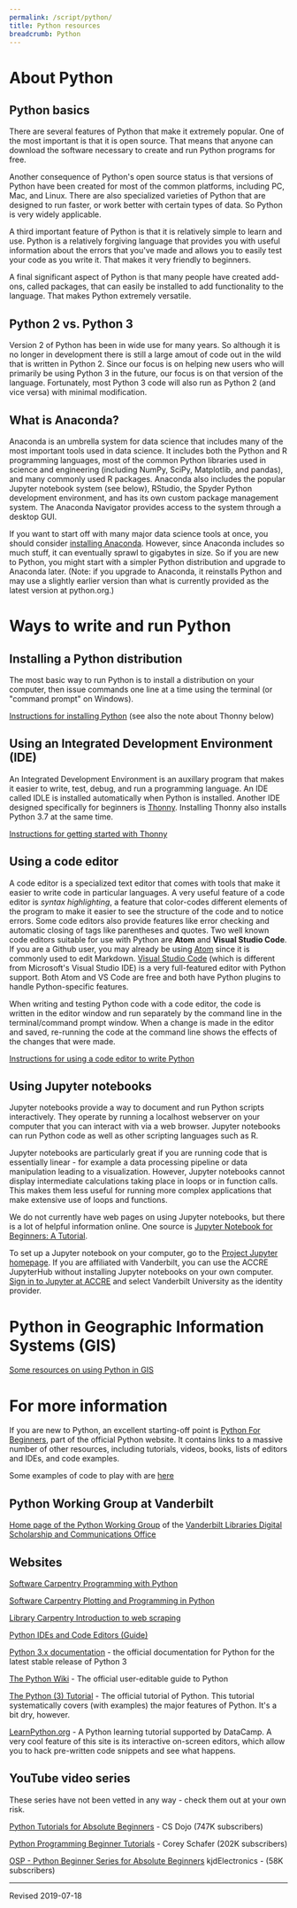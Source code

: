 ```yaml
---
permalink: /script/python/
title: Python resources
breadcrumb: Python
---
```


# About Python

## Python basics

There are several features of Python that make it extremely popular.  One of the most important is that it is open source.  That means that anyone can download the software necessary to create and run Python programs for free.  

Another consequence of Python's open source status is that versions of Python have been created for most of the common platforms, including PC, Mac, and Linux.  There are also specialized varieties of Python that are designed to run faster, or work better with certain types of data.  So Python is very widely applicable.

A third important feature of Python is that it is relatively simple to learn and use.  Python is a relatively forgiving language that provides you with useful information about the errors that you've made and allows you to easily test your code as you write it.  That makes it very friendly to beginners.

A final significant aspect of Python is that many people have created add-ons, called packages, that can easily be installed to add functionality to the language.  That makes Python extremely versatile.

## Python 2 vs. Python 3

Version 2 of Python has been in wide use for many years.  So although it is no longer in development there is still a large amout of code out in the wild that is written in Python 2.  Since our focus is on helping new users who will primarily be using Python 3 in the future, our focus is on that version of the language.  Fortunately, most Python 3 code will also run as Python 2 (and vice versa) with minimal modification.

## What is Anaconda?

Anaconda is an umbrella system for data science that includes many of the most important tools used in data science.  It includes both the Python and R programming languages, most of the common Python libraries used in science and engineering (including NumPy, SciPy, Matplotlib, and pandas), and many commonly used R packages.  Anaconda also includes the popular Jupyter notebook system (see below), RStudio, the Spyder Python development environment, and has its own custom package management system.  The Anaconda Navigator provides access to the system through a desktop GUI. 

If you want to start off with many major data science tools at once, you should consider [installing Anaconda](https://docs.anaconda.com/anaconda/install/).  However, since Anaconda includes so much stuff, it can eventually sprawl to gigabytes in size.  So if you are new to Python, you might start with a simpler Python distribution and upgrade to Anaconda later. (Note: if you upgrade to Anaconda, it reinstalls Python and may use a slightly earlier version than what is currently provided as the latest version at python.org.)

# Ways to write and run Python

## Installing a Python distribution

The most basic way to run Python is to install a distribution on your computer, then issue commands one line at a time using the terminal (or "command prompt" on Windows).  

[Instructions for installing Python](install) (see also the note about Thonny below)

## Using an Integrated Development Environment (IDE)

An Integrated Development Environment is an auxillary program that makes it easier to write, test, debug, and run a programming language.  An IDE called IDLE is installed automatically when Python is installed.  Another IDE designed specifically for beginners is [Thonny](https://thonny.org/). Installing Thonny also installs Python 3.7 at the same time.  

[Instructions for getting started with Thonny](thonny)

## Using a code editor

A code editor is a specialized text editor that comes with tools that make it easier to write code in particular languages.  A very useful feature of a code editor is *syntax highlighting*, a feature that color-codes different elements of the program to make it easier to see the structure of the code and to notice errors.  Some code editors also provide features like error checking and automatic closing of tags like parentheses and quotes.  Two well known code editors suitable for use with Python are **Atom** and **Visual Studio Code**.  If you are a Github user, you may already be using [Atom](https://atom.io/) since it is commonly used to edit Markdown.  [Visual Studio Code](https://code.visualstudio.com/) (which is different from Microsoft's Visual Studio IDE) is a very full-featured editor with Python support.  Both Atom and VS Code are free and both have Python plugins to handle Python-specific features.

When writing and testing Python code with a code editor, the code is written in the editor window and run separately by the command line in the terminal/command prompt window.  When a change is made in the editor and saved, re-running the code at the command line shows the effects of the changes that were made.

[Instructions for using a code editor to write Python](editor)

## Using Jupyter notebooks

Jupyter notebooks provide a way to document and run Python scripts interactively.  They operate by running a localhost webserver on your computer that you can interact with via a web browser.  Jupyter notebooks can run Python code as well as other scripting languages such as R.

Jupyter notebooks are particularly great if you are running code that is essentially linear - for example a data processing pipeline or data manipulation leading to a visualization.  However, Jupyter notebooks cannot display intermediate calculations taking place in loops or in function calls.  This makes them less useful for running more complex applications that make extensive use of loops and functions.

We do not currently have web pages on using Jupyter notebooks, but there is a lot of helpful information online.  One source is [Jupyter Notebook for Beginners: A Tutorial](https://www.dataquest.io/blog/jupyter-notebook-tutorial/).

To set up a Jupyter notebook on your computer, go to the [Project Jupyter homepage](https://jupyter.org/).  If you are affiliated with Vanderbilt, you can use the ACCRE JupyterHub without installing Jupyter notebooks on your own computer. [Sign in to Jupyter at ACCRE](https://jupyter.accre.vanderbilt.edu/hub/login) and select Vanderbilt University as the identity provider.

# Python in Geographic Information Systems (GIS)

[Some resources on using Python in GIS](../../geo/gis/python/)

# For more information

If you are new to Python, an excellent starting-off point is [Python For Beginners](https://www.python.org/about/gettingstarted/), part of the official Python website.  It contains links to a massive number of other resources, including tutorials, videos, books, lists of editors and IDEs, and code examples.

Some examples of code to play with are [here](examples)

## Python Working Group at Vanderbilt

[Home page of the Python Working Group](wg) of the [Vanderbilt Libraries Digital Scholarship and Communications Office](https://www.library.vanderbilt.edu/scholarly/)

## Websites

[Software Carpentry Programming with Python](http://swcarpentry.github.io/python-novice-inflammation/)

[Software Carpentry Plotting and Programming in Python](http://swcarpentry.github.io/python-novice-inflammation/)

[Library Carpentry Introduction to web scraping](https://librarycarpentry.org/lc-webscraping/)

[Python IDEs and Code Editors (Guide)](https://realpython.com/python-ides-code-editors-guide/)

[Python 3.x documentation](https://docs.python.org/3/) - the official documentation for Python for the latest stable release of Python 3

[The Python Wiki](https://wiki.python.org/moin/) - The official user-editable guide to Python

[The Python (3) Tutorial](https://docs.python.org/3/tutorial/index.html) - The official tutorial of Python.  This tutorial systematically covers (with examples) the major features of Python.  It's a bit dry, however.

[LearnPython.org](https://www.learnpython.org/) - A Python learning tutorial supported by DataCamp.  A very cool feature of this site is its interactive on-screen editors, which allow you to hack pre-written code snippets and see what happens.

## YouTube video series

These series have not been vetted in any way - check them out at your own risk.

[Python Tutorials for Absolute Beginners](https://www.youtube.com/playlist?list=PLBZBJbE_rGRWeh5mIBhD-hhDwSEDxogDg) - CS Dojo (747K subscribers)

[Python Programming Beginner Tutorials](https://www.youtube.com/playlist?list=PL-osiE80TeTskrapNbzXhwoFUiLCjGgY7) - Corey Schafer (202K subscribers)

[OSP - Python Beginner Series for Absolute Beginners](https://www.youtube.com/playlist?list=PLBZBJbE_rGRWeh5mIBhD-hhDwSEDxogDg) kjdElectronics - (58K subscribers)

----
Revised 2019-07-18
